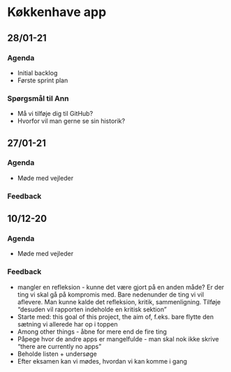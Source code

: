 # Køkkenhave app

## 28/01-21

### Agenda

* Initial backlog
* Første sprint plan

### Spørgsmål til Ann

* Må vi tilføje dig til GitHub?
* Hvorfor vil man gerne se sin historik?

## 27/01-21

### Agenda

* Møde med vejleder

### Feedback

## 10/12-20

### Agenda

* Møde med vejleder

### Feedback

* mangler en refleksion - kunne det være gjort på en anden måde? Er der ting vi skal gå på kompromis med. Bare nedenunder de ting vi vil aflevere. Man kunne kalde det refleksion, kritik, sammenligning. Tilføje “desuden vil rapporten indeholde en kritisk sektion”
* Starte med: this goal of this project, the aim of, f.eks. bare flytte den sætning vi allerede har op i toppen
* Among other things - åbne for mere end de fire ting
* Påpege hvor de andre apps er mangelfulde - man skal nok ikke skrive “there are currently no apps”
* Beholde listen + undersøge
* Efter eksamen kan vi mødes, hvordan vi kan komme i gang
